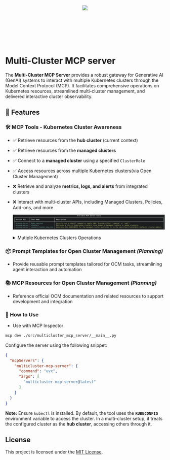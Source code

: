 <!-- [![MseeP Badge](https://mseep.net/pr/yanmxa-multicluster-mcp-server-badge.jpg)](https://mseep.ai/app/yanmxa-multicluster-mcp-server) -->


<div style="text-align: center;">
  <a href="https://mseep.ai/app/yanmxa-multicluster-mcp-server" style="display:inline-block; width:100px; height:116px; overflow:hidden;">
    <img src="https://mseep.net/pr/yanmxa-multicluster-mcp-server-badge.jpg" 
         style="width:100%; height:auto; object-fit:cover; object-position:top;">
  </a>
</div>



# Multi-Cluster MCP server

The **Multi-Cluster MCP Server** provides a robust gateway for Generative AI (GenAI) systems to interact with multiple Kubernetes clusters through the Model Context Protocol (MCP). It facilitates comprehensive operations on Kubernetes resources, streamlined multi-cluster management, and delivered interactive cluster observability.

## **🚀 Features**

### 🛠️ MCP Tools - Kubernetes Cluster Awareness
  
- ✅ Retrieve resources from the **hub cluster** (current context)  
- ✅ Retrieve resources from the **managed clusters**  
- ✅ Connect to a **managed cluster** using a specified `ClusterRole`
- ✅ Access resources across multiple Kubernetes clusters(via Open Cluster Management)
- ❌ Retrieve and analyze **metrics, logs, and alerts** from integrated clusters  
- ❌ Interact with multi-cluster APIs, including Managed Clusters, Policies, Add-ons, and more

  ![alt text](images/tools.png)
  <details>
  <summary>Mutiple Kubernetes Clusters Operations</summary>

  [![Watch the demo](https://asciinema.org/a/706281.svg)](https://asciinema.org/a/706281)

  </details>

### 📦 Prompt Templates for Open Cluster Management *(Planning)*

- Provide reusable prompt templates tailored for OCM tasks, streamlining agent interaction and automation

### 📚 MCP Resources for Open Cluster Management *(Planning)*

- Reference official OCM documentation and related resources to support development and integration

### **📌 How to Use**

- Use with MCP Inspector

```bash
mcp dev ./src/multicluster_mcp_server/__main__.py 
```

Configure the server using the following snippet:

```json
{
  "mcpServers": {
    "multicluster-mcp-server": {
      "command": "uvx",
      "args": [
        "multicluster-mcp-server@latest"
      ]
    }
  }
}
```

**Note:** Ensure `kubectl` is installed. By default, the tool uses the **`KUBECONFIG`** environment variable to access the cluster. In a multi-cluster setup, it treats the configured cluster as the **hub cluster**, accessing others through it.

## License

This project is licensed under the [MIT License](LICENSE).
